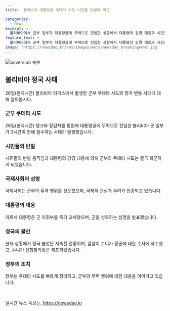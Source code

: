 ```yaml
---
title:  볼리비아 대통령궁 쿠데타 시도 시민들 반발에 회군

categories:
  - News
excerpt: >
  볼리비아에서 군부 일부가 대통령궁에 무력으로 진입한 상황에서 대통령의 강경 대응과 시민들의 반발에 군부는 철수했다. 이에 따라 군부의 무력 행위에 대한 국제사회와 국내의 성토했으며, 대통령은 군 지휘부를 즉각 교체했다. 이에 대한 인터넷 생중계 등을 통해 사태가 전파되었고, 국내의 혼란 또한 빚어졌다. 전합참의장은 체포되었으며, 수니가 장군의 정치 개입 가능성을 내세웠지만 대통령과의 관계는 갈라진 상태다. 모랄레스 전 대통령은 수니가 장군에 대한 고발을 준비하고 있으며, 정국 불안은 지속할 전망이다.
feature_text: >
  볼리비아에서 군부 일부가 대통령궁에 무력으로 진입한 상황에서 대통령의 강경 대응과 시민들의 반발에 군부는 철수했다. 이에 따라 군부의 무력 행위에 대한 국제사회와 국내의 성토했으며, 대통령은 군 지휘부를 즉각 교체했다. 이에 대한 인터넷 생중계 등을 통해 사태가 전파되었고, 국내의 혼란 또한 빚어졌다. 전합참의장은 체포되었으며, 수니가 장군의 정치 개입 가능성을 내세웠지만 대통령과의 관계는 갈라진 상태다. 모랄레스 전 대통령은 수니가 장군에 대한 고발을 준비하고 있으며, 정국 불안은 지속할 전망이다.
image: 'https://newsdao.kr/res/images/meta/newsdao_breakingnews.jpg'
---
```


<p><img src="https://newsdao.kr/res/images/meta/newsdao_breakingnews.jpg" alt="pcversion 속보" /></p>

<h2 data-ke-size="size26">볼리비아 정국 사태</h2>

<p data-ke-size="size16">26일(현지시간) 볼리비아 라파스에서 발생한 군부 쿠데타 시도와 정국 변동 사태에 대해 알아봅시다.</p>

<h3 data-ke-size="size24">군부 쿠데타 시도</h3>

<p data-ke-size="size16">26일(현지시간) 탱크와 장갑차를 동원해 대통령궁에 무력으로 진입한 볼리비아 군 일부가 3시간여 만에 철수하는 사태가 발생했습니다.</p>

<h3 data-ke-size="size24">시민들의 반발</h3>

<p data-ke-size="size16">시민들의 반발 움직임과 대통령의 강경 대응에 의해 군부의 쿠데타 시도는 결국 회군하게 되었습니다.</p>

<h3 data-ke-size="size24">국제사회의 성명</h3>

<p data-ke-size="size16">국제사회는 군부의 무력 행위를 성토했으며, 국제적 관심과 우려가 집중되고 있습니다.</p>

<h3 data-ke-size="size24">대통령의 대응</h3>

<p data-ke-size="size16">아르세 대통령은 군 지휘부를 즉각 교체했으며, 군을 성토하는 성명을 발표했습니다.</p>

<h3 data-ke-size="size24">정국의 불안</h3>

<p data-ke-size="size16">현재 상황에서 정국 불안은 지속할 전망이며, 검찰이 수니가 장군에 대한 수사에 착수했고, 수니가 전합참의장은 체포되었습니다.</p>

<h3 data-ke-size="size24">정부의 조치</h3>

<p data-ke-size="size16">정부는 쿠데타 시도를 빠르게 정리하고, 군부의 무력 행위에 대한 대응을 이어가고 있습니다.</p>

<p data-ke-size="size16">&nbsp;</p>
실시간 뉴스 속보는, <a href="https://newsdao.kr" rel="dofollow">https://newsdao.kr</a>


